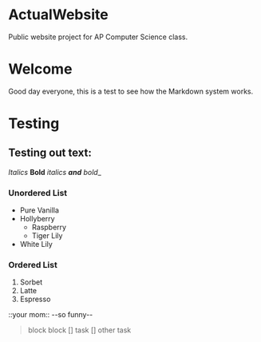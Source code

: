 # ActualWebsite
Public website project for AP Computer Science class.
# Welcome
Good day everyone, this is a test to see how the Markdown system works. 


# Testing
## Testing out text:
*Italics* **Bold**  _italics __and__ bold__ 

### Unordered List
* Pure Vanilla
* Hollyberry
  * Raspberry
  * Tiger Lily
* White Lily
### Ordered List
1. Sorbet
2. Latte
  1. Espresso

::your mom:: --so funny--
> block block
[] task
[] other task
